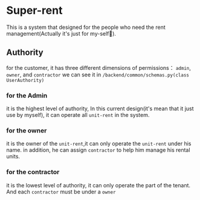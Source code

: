 # Super-rent

This is a system that designed for the people who need the rent management(Actually it's just for my-self🤪).

## Authority

for the customer, it has three different dimensions of permissions： `admin`, `owner`, and `contractor`
we can see it in `/backend/common/schemas.py(class UserAuthority)`

### for the Admin

it is the highest level of authority, In this current design(it's mean that it just use by myself), it can operate all `unit-rent` in the system.

### for the owner

it is the owner of the `unit-rent`,it can only operate the `unit-rent` under his name. in addition, he can assign `contractor` to help him manage his rental units. 

### for the contractor

it is the lowest level of authority, it can only operate the part of the tenant. And each `contractor` must be under a `owner`

